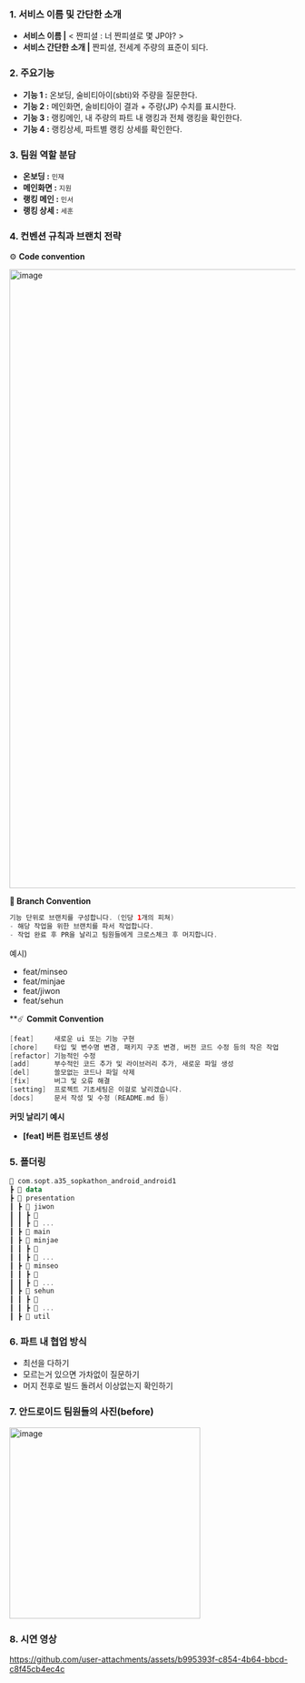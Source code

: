 ### **1. 서비스 이름 및 간단한 소개**

- **서비스 이름 |** < 짠피셜 : 너 짠피셜로 몇 JP야? >
- **서비스 간단한 소개 |**  짠피셜, 전세계 주량의 표준이 되다.

### **2. 주요기능**

- **기능 1 :** 온보딩, 술비티아이(sbti)와 주량을 질문한다.
- **기능 2 :** 메인화면, 술비티아이 결과 + 주량(JP) 수치를 표시한다.
- **기능 3 :** 랭킹메인, 내 주량의 파트 내 랭킹과 전체 랭킹을 확인한다.
- **기능 4 :** 랭킹상세, 파트별 랭킹 상세를 확인한다.

### **3. 팀원 역할 분담**

- **온보딩 :** `민재`
- **메인화면 :** `지원`
- **랭킹 메인 :** `민서`
- **랭킹 상세 :** `세훈`

### **4. 컨벤션 규칙과 브랜치 전략**

⚙️ **Code convention**

<img width="1088" alt="image" src="https://github.com/user-attachments/assets/c4cca0b6-603a-4443-94bc-cf763de9ff71">


**🌵 Branch Convention**

```kotlin
기능 단위로 브랜치를 구성합니다. (인당 1개의 피쳐)
- 해당 작업을 위한 브랜치를 파서 작업합니다.
- 작업 완료 후 PR을 날리고 팀원들에게 크로스체크 후 머지합니다.
```

예시)

- feat/minseo
- feat/minjae
- feat/jiwon
- feat/sehun

 **☄️ **Commit Convention**

```kotlin
[feat]     새로운 ui 또는 기능 구현
[chore]    타입 및 변수명 변경, 패키지 구조 변경, 버전 코드 수정 등의 작은 작업
[refactor] 기능적인 수정
[add]      부수적인 코드 추가 및 라이브러리 추가, 새로운 파일 생성
[del]      쓸모없는 코드나 파일 삭제
[fix]      버그 및 오류 해결
[setting]  프로젝트 기초세팅은 이걸로 날리겠습니다.
[docs]     문서 작성 및 수정 (README.md 등)
```

**커밋 날리기 예시**

- **[feat] 버튼 컴포넌트 생성**

### 5. 폴더링

```kotlin
📂 com.sopt.a35_sopkathon_android_android1
┣ 📂 data
┣ 📂 presentation
┃ ┣ 📂 jiwon
┃ ┃ ┣ 📂 
┃ ┃ ┣ 📂 ...
┃ ┣ 📂 main
┃ ┣ 📂 minjae
┃ ┃ ┣ 📂 
┃ ┃ ┣ 📂 ...
┃ ┣ 📂 minseo
┃ ┃ ┣ 📂 
┃ ┃ ┣ 📂 ...
┃ ┣ 📂 sehun
┃ ┃ ┣ 📂 
┃ ┃ ┣ 📂 ...
┃ ┣ 📂 util
```

### **6. 파트 내 협업 방식**

- 최선을 다하기
- 모르는거 있으면 가차없이 질문하기
- 머지 전후로 빌드 돌려서 이상없는지 확인하기

### **7. 안드로이드 팀원들의 사진(before)**

<img width="336" alt="image" src="https://github.com/user-attachments/assets/5c9a35fb-bbd7-473d-9eac-b3552f6e4f38">

### **8. 시연 영상**

https://github.com/user-attachments/assets/b995393f-c854-4b64-bbcd-c8f45cb4ec4c

